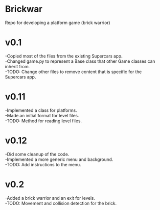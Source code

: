 # Brickwar
Repo for developing a platform game (brick warrior)

# v0.1
  -Copied most of the files from the existing Supercars app. <br>
  -Changed game.py to represent a Base class that other Game classes can inherit from. <br>
  -TODO: Change other files to remove content that is specific for the Supercars app. <br>

# v0.11
  -Implemented a class for platforms. <br>
  -Made an initial format for level files. <br>
  -TODO: Method for reading level files. <br>

# v0.12
  -Did some cleanup of the code. <br>
  -Implemented a more generic menu and background. <br>
  -TODO: Add instructions to the menu. <br>

# v0.2
  -Added a brick warrior and an exit for levels. <br>
  -TODO: Movement and collision detection for the brick. <br>
  
